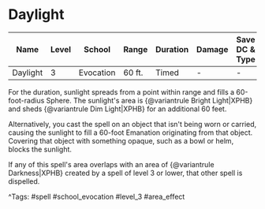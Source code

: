 # Daylight

| Name | Level | School | Range | Duration | Damage | Save DC & Type |
|------|-------|--------|-------|----------|--------|----------------|
| Daylight | 3 | Evocation | 60 ft. | Timed | - | - |

For the duration, sunlight spreads from a point within range and fills a 60-foot-radius Sphere. The sunlight's area is {@variantrule Bright Light|XPHB} and sheds {@variantrule Dim Light|XPHB} for an additional 60 feet.

Alternatively, you cast the spell on an object that isn't being worn or carried, causing the sunlight to fill a 60-foot Emanation originating from that object. Covering that object with something opaque, such as a bowl or helm, blocks the sunlight.

If any of this spell's area overlaps with an area of {@variantrule Darkness|XPHB} created by a spell of level 3 or lower, that other spell is dispelled.

^Tags: #spell #school_evocation #level_3 #area_effect